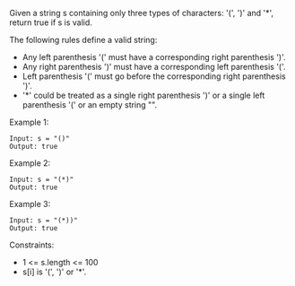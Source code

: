 Given a string s containing only three types of characters: '(', ')' and '*', return true if s is valid.

The following rules define a valid string:

- Any left parenthesis '(' must have a corresponding right parenthesis ')'.
- Any right parenthesis ')' must have a corresponding left parenthesis '('.
- Left parenthesis '(' must go before the corresponding right parenthesis ')'.
- '*' could be treated as a single right parenthesis ')' or a single left parenthesis '(' or an empty string "".
 

Example 1:
```
Input: s = "()"
Output: true
```

Example 2:
```
Input: s = "(*)"
Output: true
```

Example 3:
```
Input: s = "(*))"
Output: true
```

Constraints:

- 1 <= s.length <= 100
- s[i] is '(', ')' or '*'.